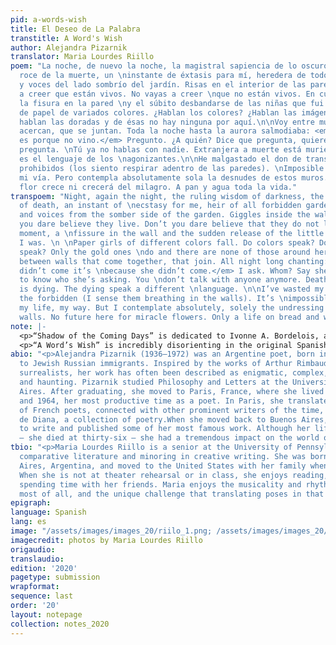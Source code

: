 ```yaml
---
pid: a-words-wish
title: El Deseo de La Palabra
transtitle: A Word's Wish
author: Alejandra Pizarnik
translator: Maria Lourdes Riillo
poem: "La noche, de nuevo la noche, la magistral sapiencia de lo oscuro, el cálido
  roce de la muerte, un \ninstante de éxtasis para mí, heredera de todo jardín prohibido.\n\nPasos
  y voces del lado sombrío del jardín. Risas en el interior de las paredes. No vayas
  a creer que están vivos. No vayas a creer \nque no están vivos. En cualquier momento
  la fisura en la pared \ny el súbito desbandarse de las niñas que fui.\n\nCaen niñas
  de papel de variados colores. ¿Hablan los colores? ¿Hablan las imágenes de papel?\nSolamente
  hablan las doradas y de ésas no hay ninguna por aquí.\n\nVoy entre muros que se
  acercan, que se juntan. Toda la noche hasta la aurora salmodiaba: <em>Si no \nvino
  es porque no vino.</em> Pregunto. ¿A quién? Dice que pregunta, quiere saber a quién
  pregunta. \nTú ya no hablas con nadie. Extranjera a muerte está muriéndose. Otro
  es el lenguaje de los \nagonizantes.\n\nHe malgastado el don de transfigurar a los
  prohibidos (los siento respirar adentro de las paredes). \nImposible narrar mi día,
  mi vía. Pero contempla absolutamente sola la desnudes de estos muros. \nNinguna
  flor crece ni crecerá del milagro. A pan y agua toda la vida."
transpoem: "Night, again the night, the ruling wisdom of darkness, the kindled caress
  of death, an instant of \necstasy for me, heir of all forbidden garden. \n \nFootsteps
  and voices from the somber side of the garden. Giggles inside the walls. \nDon’t
  you dare believe they live. Don’t you dare believe that they do not live. At any
  moment, a \nfissure in the wall and the sudden release of the little girls that
  I was. \n \nPaper girls of different colors fall. Do colors speak? Do paper images
  speak? Only the gold ones \ndo and there are none of those around here.\n \nI go
  between walls that come together, that join. All night long chanting: <em>If she
  didn’t come it’s \nbecause she didn’t come.</em> I ask. Whom? Say she asks, wanting
  to know who she’s asking. You \ndon’t talk with anyone anymore. Death’s stranger
  is dying. The dying speak a different \nlanguage. \n\nI’ve wasted my gift for transforming
  the forbidden (I sense them breathing in the walls). It’s \nimpossible to narrate
  my life, my way. But I contemplate absolutely, solely the undressing of \nthese
  walls. No future here for miracle flowers. Only a life on bread and water."
note: |-
  <p>“Shadow of the Coming Days” is dedicated to Ivonne A. Bordelois, an Argentine poet, essayist, and friend of Pizarnik. The two frequently exchanged correspondence. The poem reflects not a resignation, but an acceptance of the transfiguration of the body and mind, a reflection of days to come. To translate this poem, I began with a literal translation, then meditated on specific words. The word at the end of the first line, <em>alba</em>, means “sunrise” or “dawn.” I translated it as “daybreak,” however, because “daybreak” reminds me of the Spanish word <em>parto</em>, which means both “break” and “labor (birth).” I enjoyed the juxtaposition “daybreak” contributes to in “They will dress me with ashes at daybreak.” Also, instead using the literal translation of <em>muro</em>, which is “wall,” I settled on “mural.” I think that a memory of a mural is still a wall, but a wall with a vivid painting on it is potentially a haunting memory. I had trouble with the second-to-last line specifically because I wanted to preserve its stops and silences. Its literal translation is “in the respiration.” I preserved the “in,” and changed “respiration” to “steady breath.” As for the last line, “beast” is more mystical and threatening than “animal,” which I thought would mesh better with the word “dreaming” and the dreamlike quality of the poem.</p>
  <p>“A Word’s Wish” is incredibly disorienting in the original Spanish, and unlike anything I have ever read. As with “Shadow of Days to Come,” I wanted to preserve the unsettling feeling in the English translation. Pizarnik wrote many poems about the night. She often stayed up late, writing endlessly. This poem is a journey back into the night, where she contemplates who she was as a little girl and whether that girl ever even existed. The second and fourth stanzas were the most challenging for me to translate. The Spanish is not grammatically correct in the second stanza of the original poem, so it was difficult to translate while preserving the uniqueness of the original. Further, the last line of the second stanza is particularly interesting because it is not a straightforward sentence. A literal translation is “at any moment, the fissure in the wall and the sudden undoing of the girls I was.” In order to retain the broken and unclear nature of the sentence, I kept the first half of the sentence and left “girls” plural. Regarding the fourth stanza, it is not gendered in the original poem, but as I was translating, I began to use “she” and it resonated with me. It seems to me that the narrator in the fourth stanza yearns for the little girl that she once was. The little girl is long gone, but her imprint remains. She is so distant, in fact, that she even speaks a different language. Finally, I spent some time on the last sentence because it didn’t have a verb. Literally, the line translates as “to bread and water all life.” I think that at the end, the narrator accepts there will be no miracle, and that she must continue to live satisfied by the simple things, such as bread and water. It’s not defeat, but an acceptance of reality.</p>
abio: "<p>Alejandra Pizarnik (1936–1972) was an Argentine poet, born in Buenos Aires
  to Jewish Russian immigrants. Inspired by the works of Arthur Rimbaud and other
  surrealists, her work has often been described as enigmatic, complex, intimate,
  and haunting. Pizarnik studied Philosophy and Letters at the University of Buenos
  Aires. After graduating, she moved to Paris, France, where she lived between 1960
  and 1964, her most productive time as a poet. In Paris, she translated the works
  of French poets, connected with other prominent writers of the time, and wrote Arbol
  de Diana, a collection of poetry.When she moved back to Buenos Aires, she continued
  to write and published some of her most famous work. Although her life was cut short
  — she died at thirty-six — she had a tremendous impact on the world of modern poetry.</p>"
tbio: "<p>Maria Lourdes Riillo is a senior at the University of Pennsylvania studying
  comparative literature and minoring in creative writing. She was born in Buenos
  Aires, Argentina, and moved to the United States with her family when she was six.
  When she is not at theater rehearsal or in class, she enjoys reading, baking, and
  spending time with her friends. Maria enjoys the musicality and rhythm of poetry
  most of all, and the unique challenge that translating poses in that regard.</p>"
epigraph: 
language: Spanish
lang: es
image: "/assets/images/images_20/riilo_1.png; /assets/images/images_20/riilo_2.png"
imagecredit: photos by Maria Lourdes Riillo
origaudio: 
translaudio: 
edition: '2020'
pagetype: submission
wrapformat: 
sequence: last
order: '20'
layout: notepage
collection: notes_2020
---
```

